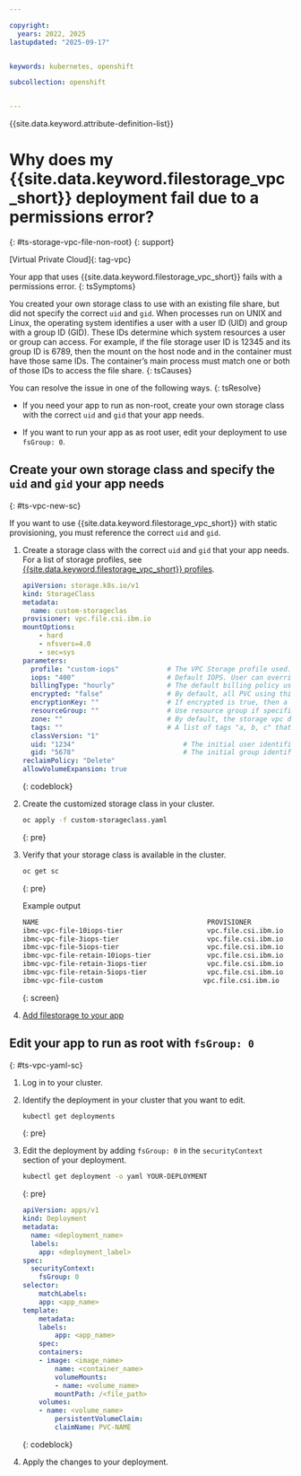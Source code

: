 ```yaml
---

copyright: 
  years: 2022, 2025
lastupdated: "2025-09-17"


keywords: kubernetes, openshift

subcollection: openshift


---
```


{{site.data.keyword.attribute-definition-list}}

# Why does my {{site.data.keyword.filestorage_vpc_short}} deployment fail due to a permissions error?
{: #ts-storage-vpc-file-non-root}
{: support}

[Virtual Private Cloud]{: tag-vpc}


Your app that uses {{site.data.keyword.filestorage_vpc_short}} fails with a permissions error.
{: tsSymptoms}

You created your own storage class to use with an existing file share, but did not specify the correct `uid` and `gid`. When processes run on UNIX and Linux, the operating system identifies a user with a user ID (UID) and group with a group ID (GID). These IDs determine which system resources a user or group can access. For example, if the file storage user ID is 12345 and its group ID is 6789, then the mount on the host node and in the container must have those same IDs. The container’s main process must match one or both of those IDs to access the file share.
{: tsCauses}

You can resolve the issue in one of the following ways.
{: tsResolve}


- If you need your app to run as non-root, create your own storage class with the correct `uid` and `gid` that your app needs. 

- If you want to run your app as as root user, edit your deployment to use `fsGroup: 0`.



## Create your own storage class and specify the `uid` and `gid` your app needs
{: #ts-vpc-new-sc}

If you want to use {{site.data.keyword.filestorage_vpc_short}} with static provisioning, you must reference the correct `uid` and `gid`.

1. Create a storage class with the correct `uid` and `gid` that your app needs. For a list of storage profiles, see [{{site.data.keyword.filestorage_vpc_short}} profiles](/docs/vpc?topic=vpc-file-storage-profiles).

    ```yaml
    apiVersion: storage.k8s.io/v1
    kind: StorageClass
    metadata:
      name: custom-storageclas
    provisioner: vpc.file.csi.ibm.io
    mountOptions:
        - hard
        - nfsvers=4.0
        - sec=sys
    parameters:
      profile: "custom-iops"            # The VPC Storage profile used.
      iops: "400"                       # Default IOPS. User can override from secrets
      billingType: "hourly"             # The default billing policy used. User can override this default
      encrypted: "false"                # By default, all PVC using this class will only be provider managed encrypted. The user can override this default
      encryptionKey: ""                 # If encrypted is true, then a user must specify the encryption key used associated KP instance
      resourceGroup: ""                 # Use resource group if specified here. Otherwise, use the one mentioned in storage-secrete-store
      zone: ""                          # By default, the storage vpc driver will select a zone. The user can override this default
      tags: ""                          # A list of tags "a, b, c" that will be created when the volume is created. This can be overidden by user
      classVersion: "1"
      uid: "1234"                           # The initial user identifier for the file share.
      gid: "5678"                           # The initial group identifier for the file share.
    reclaimPolicy: "Delete"
    allowVolumeExpansion: true
    ```
    {: codeblock}

1. Create the customized storage class in your cluster.

    ```sh
    oc apply -f custom-storageclass.yaml
    ```
    {: pre}

1. Verify that your storage class is available in the cluster.

    ```sh
    oc get sc
    ```
    {: pre}

    Example output
    
    ```sh
    NAME                                          PROVISIONER
    ibmc-vpc-file-10iops-tier                     vpc.file.csi.ibm.io
    ibmc-vpc-file-3iops-tier                      vpc.file.csi.ibm.io
    ibmc-vpc-file-5iops-tier                      vpc.file.csi.ibm.io
    ibmc-vpc-file-retain-10iops-tier              vpc.file.csi.ibm.io
    ibmc-vpc-file-retain-3iops-tier               vpc.file.csi.ibm.io
    ibmc-vpc-file-retain-5iops-tier               vpc.file.csi.ibm.io
    ibmc-vpc-file-custom                         vpc.file.csi.ibm.io
    ```
    {: screen}

1. [Add filestorage to your app](/docs/openshift?topic=openshift-storage-file-vpc-apps)

## Edit your app to run as root with `fsGroup: 0`
{: #ts-vpc-yaml-sc}

1. Log in to your cluster. 

1. Identify the deployment in your cluster that you want to edit.
    ```sh
    kubectl get deployments
    ```
    {: pre}

1. Edit the deployment by adding `fsGroup: 0` in the `securityContext` section of your deployment.

    ```sh
    kubectl get deployment -o yaml YOUR-DEPLOYMENT
    ```
    {: pre}

    ```yaml
    apiVersion: apps/v1
    kind: Deployment
    metadata:
      name: <deployment_name>
      labels:
        app: <deployment_label>
    spec:
      securityContext:
        fsGroup: 0
    selector:
        matchLabels:
        app: <app_name>
    template:
        metadata:
        labels:
            app: <app_name>
        spec:
        containers:
        - image: <image_name>
            name: <container_name>
            volumeMounts:
            - name: <volume_name>
            mountPath: /<file_path>
        volumes:
        - name: <volume_name>
            persistentVolumeClaim:
            claimName: PVC-NAME
    ```
    {: codeblock}

1. Apply the changes to your deployment.
